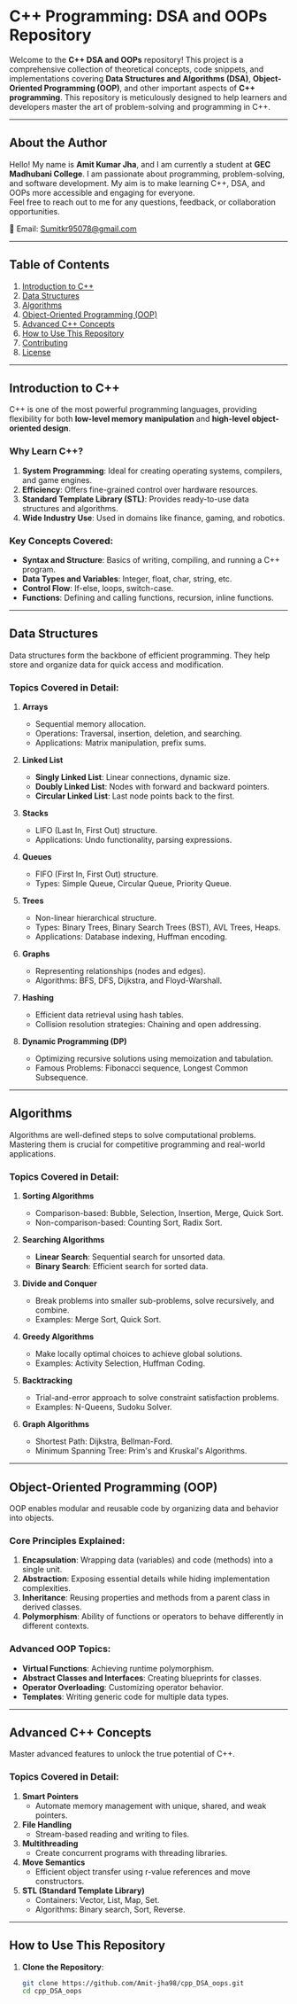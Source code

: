 # C++ Programming: DSA and OOPs Repository

Welcome to the **C++ DSA and OOPs** repository! This project is a comprehensive collection of theoretical concepts, code snippets, and implementations covering **Data Structures and Algorithms (DSA)**, **Object-Oriented Programming (OOP)**, and other important aspects of **C++ programming**. This repository is meticulously designed to help learners and developers master the art of problem-solving and programming in C++.

---

## About the Author

Hello! My name is **Amit Kumar Jha**, and I am currently a student at **GEC Madhubani College**. I am passionate about programming, problem-solving, and software development. My aim is to make learning C++, DSA, and OOPs more accessible and engaging for everyone.  
Feel free to reach out to me for any questions, feedback, or collaboration opportunities.  

📧 Email: [Sumitkr95078@gmail.com](mailto:Sumitkr95078@gmail.com)  

---

## Table of Contents

1. [Introduction to C++](#introduction-to-c++)
2. [Data Structures](#data-structures)
3. [Algorithms](#algorithms)
4. [Object-Oriented Programming (OOP)](#object-oriented-programming-oop)
5. [Advanced C++ Concepts](#advanced-c++-concepts)
6. [How to Use This Repository](#how-to-use-this-repository)
7. [Contributing](#contributing)
8. [License](#license)

---

## Introduction to C++

C++ is one of the most powerful programming languages, providing flexibility for both **low-level memory manipulation** and **high-level object-oriented design**.  

### Why Learn C++?
1. **System Programming**: Ideal for creating operating systems, compilers, and game engines.
2. **Efficiency**: Offers fine-grained control over hardware resources.
3. **Standard Template Library (STL)**: Provides ready-to-use data structures and algorithms.
4. **Wide Industry Use**: Used in domains like finance, gaming, and robotics.

### Key Concepts Covered:
- **Syntax and Structure**: Basics of writing, compiling, and running a C++ program.
- **Data Types and Variables**: Integer, float, char, string, etc.
- **Control Flow**: If-else, loops, switch-case.
- **Functions**: Defining and calling functions, recursion, inline functions.

---

## Data Structures

Data structures form the backbone of efficient programming. They help store and organize data for quick access and modification.

### Topics Covered in Detail:
1. **Arrays**
   - Sequential memory allocation.
   - Operations: Traversal, insertion, deletion, and searching.
   - Applications: Matrix manipulation, prefix sums.

2. **Linked List**
   - **Singly Linked List**: Linear connections, dynamic size.
   - **Doubly Linked List**: Nodes with forward and backward pointers.
   - **Circular Linked List**: Last node points back to the first.

3. **Stacks**
   - LIFO (Last In, First Out) structure.
   - Applications: Undo functionality, parsing expressions.

4. **Queues**
   - FIFO (First In, First Out) structure.
   - Types: Simple Queue, Circular Queue, Priority Queue.

5. **Trees**
   - Non-linear hierarchical structure.
   - Types: Binary Trees, Binary Search Trees (BST), AVL Trees, Heaps.
   - Applications: Database indexing, Huffman encoding.

6. **Graphs**
   - Representing relationships (nodes and edges).
   - Algorithms: BFS, DFS, Dijkstra, and Floyd-Warshall.

7. **Hashing**
   - Efficient data retrieval using hash tables.
   - Collision resolution strategies: Chaining and open addressing.

8. **Dynamic Programming (DP)**
   - Optimizing recursive solutions using memoization and tabulation.
   - Famous Problems: Fibonacci sequence, Longest Common Subsequence.

---

## Algorithms

Algorithms are well-defined steps to solve computational problems. Mastering them is crucial for competitive programming and real-world applications.

### Topics Covered in Detail:
1. **Sorting Algorithms**
   - Comparison-based: Bubble, Selection, Insertion, Merge, Quick Sort.
   - Non-comparison-based: Counting Sort, Radix Sort.

2. **Searching Algorithms**
   - **Linear Search**: Sequential search for unsorted data.
   - **Binary Search**: Efficient search for sorted data.

3. **Divide and Conquer**
   - Break problems into smaller sub-problems, solve recursively, and combine.
   - Examples: Merge Sort, Quick Sort.

4. **Greedy Algorithms**
   - Make locally optimal choices to achieve global solutions.
   - Examples: Activity Selection, Huffman Coding.

5. **Backtracking**
   - Trial-and-error approach to solve constraint satisfaction problems.
   - Examples: N-Queens, Sudoku Solver.

6. **Graph Algorithms**
   - Shortest Path: Dijkstra, Bellman-Ford.
   - Minimum Spanning Tree: Prim's and Kruskal's Algorithms.

---

## Object-Oriented Programming (OOP)

OOP enables modular and reusable code by organizing data and behavior into objects.

### Core Principles Explained:
1. **Encapsulation**: Wrapping data (variables) and code (methods) into a single unit.
2. **Abstraction**: Exposing essential details while hiding implementation complexities.
3. **Inheritance**: Reusing properties and methods from a parent class in derived classes.
4. **Polymorphism**: Ability of functions or operators to behave differently in different contexts.

### Advanced OOP Topics:
- **Virtual Functions**: Achieving runtime polymorphism.
- **Abstract Classes and Interfaces**: Creating blueprints for classes.
- **Operator Overloading**: Customizing operator behavior.
- **Templates**: Writing generic code for multiple data types.

---

## Advanced C++ Concepts

Master advanced features to unlock the true potential of C++.

### Topics Covered in Detail:
1. **Smart Pointers**
   - Automate memory management with unique, shared, and weak pointers.
2. **File Handling**
   - Stream-based reading and writing to files.
3. **Multithreading**
   - Create concurrent programs with threading libraries.
4. **Move Semantics**
   - Efficient object transfer using r-value references and move constructors.
5. **STL (Standard Template Library)**
   - Containers: Vector, List, Map, Set.
   - Algorithms: Binary search, Sort, Reverse.

---

## How to Use This Repository

1. **Clone the Repository**:
   ```bash
   git clone https://github.com/Amit-jha98/cpp_DSA_oops.git
   cd cpp_DSA_oops
